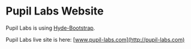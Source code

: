 Pupil Labs Website
==================

Pupil Labs is using [Hyde-Bootstrap](https://github.com/auzigog/hyde-bootstrap).

Pupil Labs live site is here: [www.pupil-labs.com](http://pupil-labs.com)